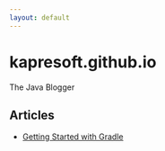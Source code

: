 ```yaml
---
layout: default
---
```


# kapresoft.github.io
The Java Blogger

## Articles

* [Getting Started with Gradle](getting-started-with-gradle)



